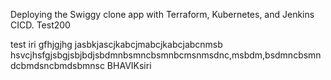 Deploying the Swiggy clone app with Terraform, Kubernetes, and Jenkins CICD.
Test200

test
iri
gfhjgjhg
jasbkjascjkabcjmabcjkabcjabcnmsb
hsvcjhsfgjsbgjsbjbdjsbdmnbsmncbsmnbcmsnmsdnc,msbdm,bsdmncbsmndcbmdsncbmdsbmnsc
BHAVIKsiri


